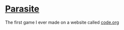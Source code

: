 # [Parasite](https://studio.code.org/projects/gamelab/soUL_QYf-GB6COfxI166hbMCrXgdkpScTMsAQ8FbnRw)
The first game I ever made on a website called [code.org](https://studio.code.org/)
